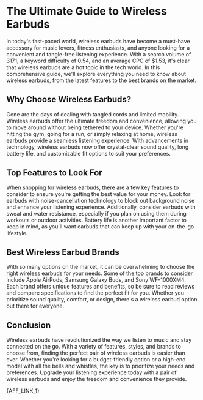 # The Ultimate Guide to Wireless Earbuds

In today's fast-paced world, wireless earbuds have become a must-have accessory for music lovers, fitness enthusiasts, and anyone looking for a convenient and tangle-free listening experience. With a search volume of 3171, a keyword difficulty of 0.54, and an average CPC of $1.53, it's clear that wireless earbuds are a hot topic in the tech world. In this comprehensive guide, we'll explore everything you need to know about wireless earbuds, from the latest features to the best brands on the market.

## Why Choose Wireless Earbuds?

Gone are the days of dealing with tangled cords and limited mobility. Wireless earbuds offer the ultimate freedom and convenience, allowing you to move around without being tethered to your device. Whether you're hitting the gym, going for a run, or simply relaxing at home, wireless earbuds provide a seamless listening experience. With advancements in technology, wireless earbuds now offer crystal-clear sound quality, long battery life, and customizable fit options to suit your preferences.

## Top Features to Look For

When shopping for wireless earbuds, there are a few key features to consider to ensure you're getting the best value for your money. Look for earbuds with noise-cancellation technology to block out background noise and enhance your listening experience. Additionally, consider earbuds with sweat and water resistance, especially if you plan on using them during workouts or outdoor activities. Battery life is another important factor to keep in mind, as you'll want earbuds that can keep up with your on-the-go lifestyle.

## Best Wireless Earbud Brands

With so many options on the market, it can be overwhelming to choose the right wireless earbuds for your needs. Some of the top brands to consider include Apple AirPods, Samsung Galaxy Buds, and Sony WF-1000XM4. Each brand offers unique features and benefits, so be sure to read reviews and compare specifications to find the perfect fit for you. Whether you prioritize sound quality, comfort, or design, there's a wireless earbud option out there for everyone.

## Conclusion

Wireless earbuds have revolutionized the way we listen to music and stay connected on the go. With a variety of features, styles, and brands to choose from, finding the perfect pair of wireless earbuds is easier than ever. Whether you're looking for a budget-friendly option or a high-end model with all the bells and whistles, the key is to prioritize your needs and preferences. Upgrade your listening experience today with a pair of wireless earbuds and enjoy the freedom and convenience they provide.

{AFF_LINK_1}